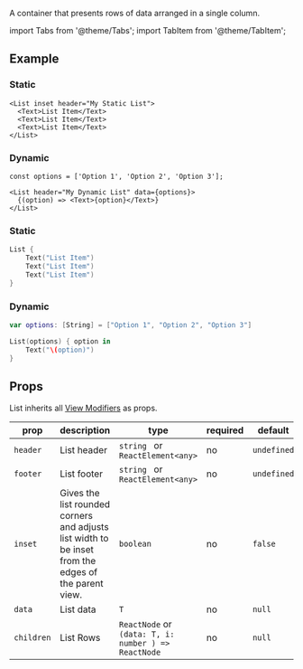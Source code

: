 ---
---

A container that presents rows of data arranged in a single column.

import Tabs from '@theme/Tabs';
import TabItem from '@theme/TabItem';

## Example

<Tabs>
<TabItem value="srn" label="swiftui-react-native">

### Static

```tsx
<List inset header="My Static List">
  <Text>List Item</Text>
  <Text>List Item</Text>
  <Text>List Item</Text>
</List>
```

### Dynamic

```tsx
const options = ['Option 1', 'Option 2', 'Option 3'];
```

```tsx
<List header="My Dynamic List" data={options}>
  {(option) => <Text>{option}</Text>}
</List>
```

</TabItem>
<TabItem value="swiftui" label="SwiftUI">

### Static

```swift
List {
    Text("List Item")
    Text("List Item")
    Text("List Item")
}
```

### Dynamic

```swift
var options: [String] = ["Option 1", "Option 2", "Option 3"]
```

```swift
List(options) { option in
    Text("\(option)")
}
```

</TabItem>
</Tabs>

## Props

List inherits all [View Modifiers](../modifiers#view-modifiers) as props.

| prop       | description                                                                                          | type                                                | required | default     |
| ---------- | ---------------------------------------------------------------------------------------------------- | --------------------------------------------------- | -------- | ----------- |
| `header`   | List header                                                                                          | `string ` or ` ReactElement<any>`                   | no       | `undefined` |
| `footer`   | List footer                                                                                          | `string ` or ` ReactElement<any>`                   | no       | `undefined` |
| `inset`    | Gives the list rounded corners and adjusts list width to be inset from the edges of the parent view. | `boolean`                                           | no       | `false`     |
| `data`     | List data                                                                                            | `T`                                                 | no       | `null`      |
| `children` | List Rows                                                                                            | `ReactNode` or `(data: T, i: number ) => ReactNode` | no       | `null`      |
